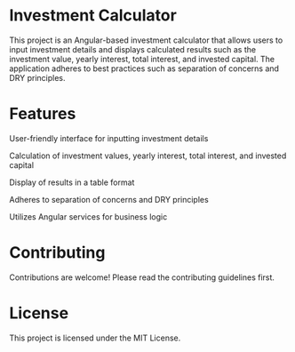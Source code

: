 # Investment Calculator

This project is an Angular-based investment calculator that allows users to input investment details and displays calculated results such as the investment value, yearly interest, total interest, and invested capital. The application adheres to best practices such as separation of concerns and DRY principles.

# Features
User-friendly interface for inputting investment details

Calculation of investment values, yearly interest, total interest, and invested capital

Display of results in a table format

Adheres to separation of concerns and DRY principles

Utilizes Angular services for business logic

# Contributing
Contributions are welcome! Please read the contributing guidelines first.

# License
This project is licensed under the MIT License.
